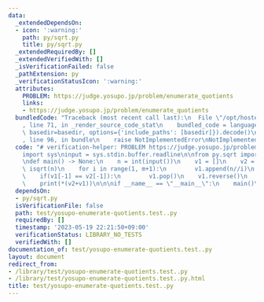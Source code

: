 ```yaml
---
data:
  _extendedDependsOn:
  - icon: ':warning:'
    path: py/sqrt.py
    title: py/sqrt.py
  _extendedRequiredBy: []
  _extendedVerifiedWith: []
  _isVerificationFailed: false
  _pathExtension: py
  _verificationStatusIcon: ':warning:'
  attributes:
    PROBLEM: https://judge.yosupo.jp/problem/enumerate_quotients
    links:
    - https://judge.yosupo.jp/problem/enumerate_quotients
  bundledCode: "Traceback (most recent call last):\n  File \"/opt/hostedtoolcache/Python/3.8.16/x64/lib/python3.8/site-packages/onlinejudge_verify/documentation/build.py\"\
    , line 71, in _render_source_code_stat\n    bundled_code = language.bundle(stat.path,\
    \ basedir=basedir, options={'include_paths': [basedir]}).decode()\n  File \"/opt/hostedtoolcache/Python/3.8.16/x64/lib/python3.8/site-packages/onlinejudge_verify/languages/python.py\"\
    , line 96, in bundle\n    raise NotImplementedError\nNotImplementedError\n"
  code: "# verification-helper: PROBLEM https://judge.yosupo.jp/problem/enumerate_quotients\n\
    import sys\ninput = sys.stdin.buffer.readline\n\nfrom py.sqrt import isqrt\n\n\
    \ndef main() -> None:\n    n = int(input())\n    v1 = []\n    v2 = []\n    m =\
    \ isqrt(n)\n    for i in range(1, m+1):\n        v1.append(n//i)\n        v2.append(i)\n\
    \    if(v1[-1] == v2[-1]):\n        v1.pop()\n    v1.reverse()\n    print(len(v1)+len(v2))\n\
    \    print(*(v2+v1))\n\n\nif __name__ == \"__main__\":\n    main()\n"
  dependsOn:
  - py/sqrt.py
  isVerificationFile: false
  path: test/yosupo-enumerate-quotients.test..py
  requiredBy: []
  timestamp: '2023-05-19 22:21:50+09:00'
  verificationStatus: LIBRARY_NO_TESTS
  verifiedWith: []
documentation_of: test/yosupo-enumerate-quotients.test..py
layout: document
redirect_from:
- /library/test/yosupo-enumerate-quotients.test..py
- /library/test/yosupo-enumerate-quotients.test..py.html
title: test/yosupo-enumerate-quotients.test..py
---
```

